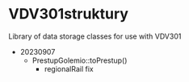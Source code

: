 # VDV301struktury
Library of data storage classes for use with VDV301

- 20230907
    - PrestupGolemio::toPrestup()
        - regionalRail fix
